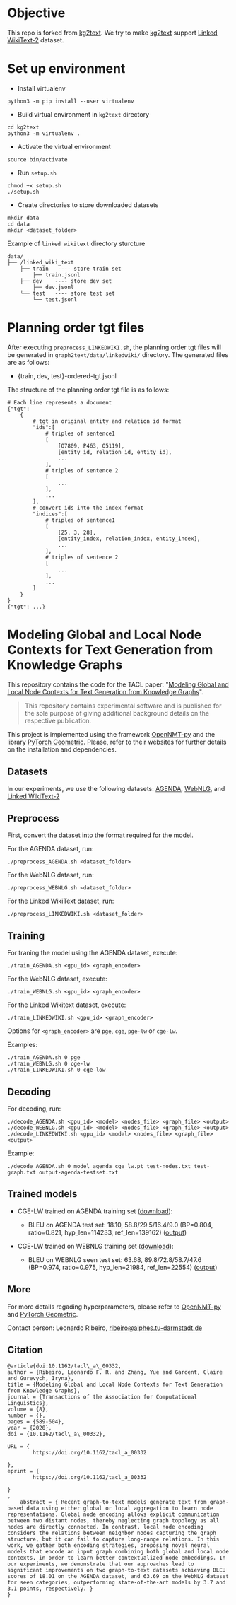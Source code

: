 # Objective
This repo is forked from [kg2text](https://github.com/UKPLab/kg2text). We try to make [kg2text](https://github.com/UKPLab/kg2text) support [Linked WikiText-2](https://rloganiv.github.io/linked-wikitext-2/#/) dataset.

# Set up environment
- Install virtualenv
```
python3 -m pip install --user virtualenv
```
- Build virtual environment in `kg2text` directory
```
cd kg2text
python3 -m virtualenv .
```
- Activate the virtual environment
```
source bin/activate
```
- Run `setup.sh`
```
chmod +x setup.sh
./setup.sh
```
- Create directories to store downloaded datasets
```
mkdir data
cd data
mkdir <dataset_folder>
```
Example of `linked wikitext` directory sturcture
```
data/
├── /linked_wiki_text
    ├── train   ---- store train set
        ├── train.jsonl   
    ├── dev    ---- store dev set
        ├── dev.jsonl   
    └── test   ---- store test set
        └── test.jsonl 
```
# Planning order tgt files 
After executing `preprocess_LINKEDWIKI.sh`, the planning order tgt files will be generated in `graph2text/data/linkedwiki/` directory. The generated files are as follows:
- {train, dev, test}-ordered-tgt.jsonl

The structure of the planning order tgt file is as follows:
```
# Each line represents a document
{"tgt": 
    {
        # tgt in original entity and relation id format
        "ids":[
            # triples of sentence1
            [
                [Q7809, P463, Q5119],
                [entity_id, relation_id, entity_id],
                ...
            ],
            # triples of sentence 2
            [
                ...
            ],
            ...
        ],
        # convert ids into the index format
        "indices":[
            # triples of sentence1
            [
                [25, 3, 28],
                [entity_index, relation_index, entity_index],
                ...
            ],
            # triples of sentence 2
            [
                ...
            ],
            ...
        ]
    }
}
{"tgt": ...}
```

# Modeling Global and Local Node Contexts for Text Generation from Knowledge Graphs
This repository contains the code for the TACL paper: "[Modeling Global and Local Node Contexts for Text Generation from Knowledge Graphs](https://arxiv.org/pdf/2001.11003.pdf)".

> This repository contains experimental software and is published for the sole purpose of giving additional background details on the respective publication.

This project is implemented using the framework [OpenNMT-py](https://github.com/OpenNMT/OpenNMT-py) and the library [PyTorch Geometric](https://github.com/rusty1s/pytorch_geometric). Please, refer to their websites for further details on the installation and dependencies.

## Datasets

In our experiments, we use the following datasets:  [AGENDA](https://github.com/rikdz/GraphWriter/tree/master/data), [WebNLG](https://webnlg-challenge.loria.fr/challenge_2017/), and [Linked WikiText-2](https://rloganiv.github.io/linked-wikitext-2/#/)

## Preprocess

First, convert the dataset into the format required for the model.

For the AGENDA dataset, run:
```
./preprocess_AGENDA.sh <dataset_folder>
```
For the WebNLG dataset, run:
```
./preprocess_WEBNLG.sh <dataset_folder>
```

For the Linked WikiText dataset, run:
```
./preprocess_LINKEDWIKI.sh <dataset_folder>
```


## Training
For traning the model using the AGENDA dataset, execute:
```
./train_AGENDA.sh <gpu_id> <graph_encoder>
```

For the WebNLG dataset, execute:
```
./train_WEBNLG.sh <gpu_id> <graph_encoder> 
```

For the Linked Wikitext dataset, execute:
```
./train_LINKEDWIKI.sh <gpu_id> <graph_encoder> 
```

Options for `<graph_encoder>` are `pge`, `cge`, `pge-lw` or `cge-lw`. 

Examples:
```
./train_AGENDA.sh 0 pge  
./train_WEBNLG.sh 0 cge-lw
./train_LINKEDWIKI.sh 0 cge-low
```

## Decoding

For decoding, run:
```
./decode_AGENDA.sh <gpu_id> <model> <nodes_file> <graph_file> <output>
./decode_WEBNLG.sh <gpu_id> <model> <nodes_file> <graph_file> <output>
./decode_LINKEDWIKI.sh <gpu_id> <model> <nodes_file> <graph_file> <output>
```

Example:
```
./decode_AGENDA.sh 0 model_agenda_cge_lw.pt test-nodes.txt test-graph.txt output-agenda-testset.txt
```

## Trained models

- CGE-LW trained on AGENDA training set ([download](https://public.ukp.informatik.tu-darmstadt.de/ribeiro/graph2text/model_agenda_cge_lw.pt)): 
    - BLEU on AGENDA test set: 18.10, 58.8/29.5/16.4/9.0 (BP=0.804, ratio=0.821, hyp_len=114233, ref_len=139162) ([output](https://github.com/UKPLab/kg2text/tree/master/outputs/output_agenda.txt))

- CGE-LW trained on WEBNLG training set ([download](https://public.ukp.informatik.tu-darmstadt.de/ribeiro/graph2text/model_webnlg_cge_lw.pt)):
    - BLEU on WEBNLG seen test set: 63.68, 89.8/72.8/58.7/47.6 (BP=0.974, ratio=0.975, hyp_len=21984, ref_len=22554)
([output](https://github.com/UKPLab/kg2text/tree/master/outputs/output_webnlg.txt))

## More
For more details regading hyperparameters, please refer to [OpenNMT-py](https://github.com/OpenNMT/OpenNMT-py) and [PyTorch Geometric](https://github.com/rusty1s/pytorch_geometric).


Contact person: Leonardo Ribeiro, ribeiro@aiphes.tu-darmstadt.de

## Citation
```
@article{doi:10.1162/tacl\_a\_00332,
author = {Ribeiro, Leonardo F. R. and Zhang, Yue and Gardent, Claire and Gurevych, Iryna},
title = {Modeling Global and Local Node Contexts for Text Generation from Knowledge Graphs},
journal = {Transactions of the Association for Computational Linguistics},
volume = {8},
number = {},
pages = {589-604},
year = {2020},
doi = {10.1162/tacl\_a\_00332},

URL = { 
        https://doi.org/10.1162/tacl_a_00332
    
},
eprint = { 
        https://doi.org/10.1162/tacl_a_00332
    
}
,
    abstract = { Recent graph-to-text models generate text from graph-based data using either global or local aggregation to learn node representations. Global node encoding allows explicit communication between two distant nodes, thereby neglecting graph topology as all nodes are directly connected. In contrast, local node encoding considers the relations between neighbor nodes capturing the graph structure, but it can fail to capture long-range relations. In this work, we gather both encoding strategies, proposing novel neural models that encode an input graph combining both global and local node contexts, in order to learn better contextualized node embeddings. In our experiments, we demonstrate that our approaches lead to significant improvements on two graph-to-text datasets achieving BLEU scores of 18.01 on the AGENDA dataset, and 63.69 on the WebNLG dataset for seen categories, outperforming state-of-the-art models by 3.7 and 3.1 points, respectively. }
}
```



